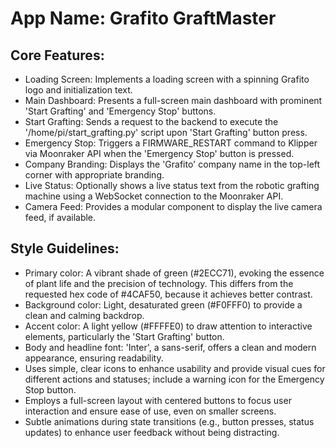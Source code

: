 # **App Name**: Grafito GraftMaster

## Core Features:

- Loading Screen: Implements a loading screen with a spinning Grafito logo and initialization text.
- Main Dashboard: Presents a full-screen main dashboard with prominent 'Start Grafting' and 'Emergency Stop' buttons.
- Start Grafting: Sends a request to the backend to execute the '/home/pi/start_grafting.py' script upon 'Start Grafting' button press.
- Emergency Stop: Triggers a FIRMWARE_RESTART command to Klipper via Moonraker API when the 'Emergency Stop' button is pressed.
- Company Branding: Displays the 'Grafito' company name in the top-left corner with appropriate branding.
- Live Status: Optionally shows a live status text from the robotic grafting machine using a WebSocket connection to the Moonraker API.
- Camera Feed: Provides a modular <CameraView /> component to display the live camera feed, if available.

## Style Guidelines:

- Primary color: A vibrant shade of green (#2ECC71), evoking the essence of plant life and the precision of technology. This differs from the requested hex code of #4CAF50, because it achieves better contrast.
- Background color: Light, desaturated green (#F0FFF0) to provide a clean and calming backdrop.
- Accent color: A light yellow (#FFFFE0) to draw attention to interactive elements, particularly the 'Start Grafting' button.
- Body and headline font: 'Inter', a sans-serif, offers a clean and modern appearance, ensuring readability.
- Uses simple, clear icons to enhance usability and provide visual cues for different actions and statuses; include a warning icon for the Emergency Stop button.
- Employs a full-screen layout with centered buttons to focus user interaction and ensure ease of use, even on smaller screens.
- Subtle animations during state transitions (e.g., button presses, status updates) to enhance user feedback without being distracting.